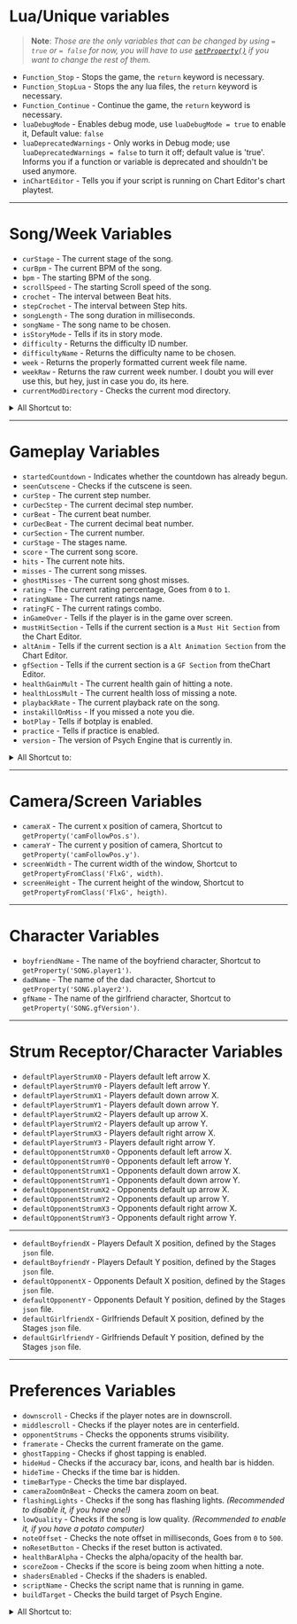 # Lua/Unique variables

> **Note**: _Those are the only variables that can be changed by using `= true` or `= false` for now, you will have to use [`setProperty()`](https://github.com/Meme1079/PsychWiki/Lua-Script-API:-Value-Setting-and-Getting-Functions#setpropertyvariablestring-valuedynamic) if you want to change the rest of them._

- `Function_Stop` - Stops the game, the `return` keyword is necessary.
- `Function_StopLua` - Stops the any lua files, the `return` keyword is necessary.
- `Function_Continue` - Continue the game, the `return` keyword is necessary.
- `luaDebugMode` - Enables debug mode, use `luaDebugMode = true` to enable it, Default value: `false`
- `luaDeprecatedWarnings` - Only works in Debug mode; use `luaDeprecatedWarnings = false` to turn it off; default value is 'true'. Informs you if a function or variable is deprecated and shouldn't be used anymore.
- `inChartEditor` - Tells you if your script is running on Chart Editor's chart playtest.

***

# Song/Week Variables
- `curStage` - The current stage of the song.
- `curBpm` - The current BPM of the song.
- `bpm` - The starting BPM of the song.
- `scrollSpeed` - The starting Scroll speed of the song.
- `crochet` - The interval between Beat hits.
- `stepCrochet` - The interval between Step hits.
- `songLength` - The song duration in milliseconds.
- `songName` - The song name to be chosen.
- `isStoryMode` - Tells if its in story mode.
- `difficulty` - Returns the difficulty ID number.
- `difficultyName` - Returns the difficulty name to be chosen.
- `week` - Returns the properly formatted current week file name.
- `weekRaw` - Returns the raw current week number. I doubt you will ever use this, but hey, just in case you do, its here.
- `currentModDirectory` - Checks the current mod directory.

<details><summary>All Shortcut to:</summary>
<p>

- `curStage` - `getPropertyFromClass('PlayState', 'SONG.stage')`
- `curBpm` - `getPropertyFromClass('Conductor', 'bpm')`
- `bpm` - `getProperty('SONG.bpm')`
- `scrollSpeed` - `getProperty('SONG.speed')`
- `crochet` - `getPropertyFromClass('Conductor', 'crochet')`
- `stepCrochet` - `getPropertyFromClass('Conductor', 'stepCrochet')`
- `songLength` - `getProperty('songLength')`
- `songName` - `getProperty('SONG.song')`
- `isStoryMode` - `getProperty('isStoryMode')`
- `difficulty` - `getProperty('storyDifficulty')`
- `difficultyName` - `getPropertyFromClass('CoolUtil', 'difficulties['..getProperty('storyDifficulty')..']')`
- `week` - `getPropertyFromClass('WeekData', 'weeksList['..getProperty('storyWeek')..']')`
- `weekRaw` - `getPropertyFromClass('PlayState', 'storyWeek')`
- `currentModDirectory` - `getPropertyFromClass('Paths', 'currentModDirectory')`

</p>
</details>

***

# Gameplay Variables
- `startedCountdown` - Indicates whether the countdown has already begun.
- `seenCutscene` - Checks if the cutscene is seen.
- `curStep` - The current step number.
- `curDecStep` - The current decimal step number.
- `curBeat` - The current beat number.
- `curDecBeat` - The current decimal beat number.
- `curSection` - The current number.
- `curStage` - The stages name.
- `score` - The current song score.
- `hits` - The current note hits.
- `misses` - The current song misses.
- `ghostMisses` - The current song ghost misses.
- `rating` - The current rating percentage, Goes from `0` to `1`.
- `ratingName` - The current ratings name.
- `ratingFC` - The current ratings combo.
- `inGameOver` - Tells if the player is in the game over screen. 
- `mustHitSection` - Tells if the current section is a `Must Hit Section` from the Chart Editor.
- `altAnim` - Tells if the current section is a `Alt Animation Section` from the Chart Editor.
- `gfSection` - Tells if the current section is a `GF Section` from  theChart Editor.
- `healthGainMult` - The current health gain of hitting a note.
- `healthLossMult` - The current health loss of missing a note.
- `playbackRate` - The current playback rate on the song.
- `instakillOnMiss` - If you missed a note you die.
- `botPlay` - Tells if botplay is enabled.
- `practice` - Tells if practice is enabled.
- `version` - The version of Psych Engine that is currently in.

<details><summary>All Shortcut to:</summary>
<p>

- `startedCountdown` - `getProperty('startedCountdown')`
- `seenCutscene` - `getPropertyFromClass('PlayState', 'seenCutscene'))`
- `curStep` - `getProperty('curStep')`
- `curDecStep` - `getProperty('curDecStep')`
- `curBeat` - `getProperty('curBeat')`
- `curDecBeat` - `getProperty('curDecBeat')`
- `curSection` - `getProperty('curSection')`
- `score` - `getProperty('songScore')`
- `hits` - `getProperty('songHits')`
- `misses` - `getProperty('songMisses')`
- `ghostMisses` - `getProperty('ghostMisses')`
- `rating` - `getProperty('ratingPercent')`
- `ratingName` - `getProperty('ratingString')`
- `ratingFC` - `getProperty('ratingFC')`
- `healthGainMult` - `getProperty('healthGainMult')`
- `healthLossMult` - `getProperty('healthLossMult')`
- `playbackRate` - `getProperty('playbackRate')`
- `instakillOnMiss` - `getProperty('instakillOnMiss')`
- `botPlay` - `getProperty('cpuControlled')`
- `practice` - `getProperty('practiceMode')`
- `version` - `getPropertyFromClass('MainMenuState', 'psychEngineVersion')`

</p>
</details>

***

# Camera/Screen Variables
- `cameraX` - The current x position of camera, Shortcut to `getProperty('camFollowPos.s')`.
- `cameraY` - The current y position of camera, Shortcut to `getProperty('camFollowPos.y')`.
- `screenWidth` - The current width of the window, Shortcut to `getPropertyFromClass('FlxG', width)`.
- `screenHeight` - The current height of the window, Shortcut to `getPropertyFromClass('FlxG', heigth)`.

***

# Character Variables
- `boyfriendName` - The name of the boyfriend character, Shortcut to `getProperty('SONG.player1')`.
- `dadName` - The name of the dad character, Shortcut to `getProperty('SONG.player2')`.
- `gfName` - The name of the girlfriend character, Shortcut to `getProperty('SONG.gfVersion')`.

***

# Strum Receptor/Character Variables
- `defaultPlayerStrumX0` - Players default left arrow X.
- `defaultPlayerStrumY0` - Players default left arrow Y.
- `defaultPlayerStrumX1` - Players default down arrow X.
- `defaultPlayerStrumY1` - Players default down arrow Y.
- `defaultPlayerStrumX2` - Players default up arrow X.
- `defaultPlayerStrumY2` - Players default up arrow Y.
- `defaultPlayerStrumX3` - Players default right arrow X.
- `defaultPlayerStrumY3` - Players default right arrow Y.
- `defaultOpponentStrumX0` - Opponents default left arrow X.
- `defaultOpponentStrumY0` - Opponents default left arrow Y.
- `defaultOpponentStrumX1` - Opponents default down arrow X.
- `defaultOpponentStrumY1` - Opponents default down arrow Y.
- `defaultOpponentStrumX2` - Opponents default up arrow X.
- `defaultOpponentStrumY2` - Opponents default up arrow Y.
- `defaultOpponentStrumX3` - Opponents default right arrow X.
- `defaultOpponentStrumY3` - Opponents default right arrow Y.

***

- `defaultBoyfriendX` - Players Default X position, defined by the Stages `json` file.
- `defaultBoyfriendY` - Players Default Y position, defined by the Stages `json` file.
- `defaultOpponentX` - Opponents Default X position, defined by the Stages `json` file.
- `defaultOpponentY` - Opponents Default Y position, defined by the Stages `json` file.
- `defaultGirlfriendX` - Girlfriends Default X position, defined by the Stages `json` file.
- `defaultGirlfriendY` - Girlfriends Default Y position, defined by the Stages `json` file.

***

# Preferences Variables
- `downscroll` - Checks if the player notes are in downscroll.
- `middlescroll` - Checks if the player notes are in centerfield.
- `opponentStrums` - Checks the opponents strums visibility.  
- `framerate` - Checks the current framerate on the game. 
- `ghostTapping` - Checks if ghost tapping is enabled. 
- `hideHud` - Checks if the accuracy bar, icons, and health bar is hidden.
- `hideTime` - Checks if the time bar is hidden.
- `timeBarType` - Checks the time bar displayed.
- `cameraZoomOnBeat` - Checks the camera zoom on beat.
- `flashingLights` - Checks if the song has flashing lights. _(Recommended to disable it, if you have one!)_
- `lowQuality` - Checks if the song is low quality. _(Recommended to enable it, if you have a potato computer)_
- `noteOffset` - Checks the note offset in milliseconds, Goes from `0` to `500`.
- `noResetButton` - Checks if the reset button is activated.
- `healthBarAlpha` - Checks the alpha/opacity of the health bar.
- `scoreZoom` - Checks if the score is being zoom when hitting a note.
- `shadersEnabled` - Checks if the shaders is enabled.
- `scriptName` - Checks the script name that is running in game.
- `buildTarget` - Checks the build target of Psych Engine.

<details><summary>All Shortcut to:</summary>
<p>

- `downscroll` - `getPropertyFromClass('ClientPrefs', 'downscroll')`
- `middlescroll` - `getPropertyFromClass('ClientPrefs', 'middlescroll')`
- `opponentStrums` - `getPropertyFromClass('ClientPrefs', 'opponentStrums')`
- `framerate` - `getPropertyFromClass('ClientPrefs', 'framerate')`
- `ghostTapping` - `getPropertyFromClass('ClientPrefs', 'ghostTapping')`
- `hideHud` - `getPropertyFromClass('ClientPrefs', 'hideHud')`
- `hideTime` - `getPropertyFromClass('ClientPrefs', 'hideTime')`
- `timeBarType` - `getPropertyFromClass('ClientPrefs', 'timeBarType')`
- `cameraZoomOnBeat` - `getPropertyFromClass('ClientPrefs', 'cameraZooms')`
- `flashingLights` - `getPropertyFromClass('ClientPrefs', 'flashing')`
- `noteOffset` - `getPropertyFromClass('ClientPrefs', 'noteOffset')`
- `noResetButton` - `getPropertyFromClass('ClientPrefs', 'noReset')`
- `healthBarAlpha` - `getPropertyFromClass('ClientPrefs', 'healthBarAlpha')`
- `scoreZoom` - `getPropertyFromClass('ClientPrefs', 'scoreZoom')`
- `noteOffset` - `getPropertyFromClass('ClientPrefs', 'noteOffset')`
- `shadersEnabled` - `getPropertyFromClass('ClientPrefs', 'shaders')`

</p>
</details>
